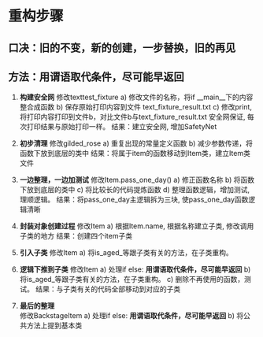 # 重构步骤
## 口决：旧的不变，新的创建，一步替换，旧的再见
## 方法：用谓语取代条件，尽可能早返回

1. **构建安全网**
    修改texttest_fixture
    a) 修改文件的名称，将if __main__下的内容整合成函数
    b) 保存原始打印内容到文件 text_fixture_result.txt
    c) 修改print,将打印内容打印到文件b，对比文件b与text_fixture_result.txt
    安全网保证, 每次打印结果与原始打印一样。
    结果：建立安全网, 增加SafetyNet

2. **初步清理** 
    修改gilded_rose
    a) 重复出现的常量定义函数
    b) 减少参数传递，将函数下放到底层的类中
    结果：将属于item的函数移动到Item类，建立Item类文件

3. **一边整理，一边加测试**
    修改Item.pass_one_day()
    a) 修正函数名称
    b) 将函数下放到底层的类中
    c) 将比较长的代码提炼函数
    d) 整理函数逻辑，增加测试, 理顺逻辑。
    结果：将pass_one_day主逻辑拆为三块, 使pass_one_day函数逻辑清晰

4. **封装对象创建过程**
    修改Item
    a) 根据Item.name, 根据名称建立子类, 修改调用子类的地方
    结果：创建四个item子类

5. **引入子类**
    修改Item
    a) 将is_aged_等跟子类有关的方法，在子类重构。

6. **逻辑下推到子类**
    修改Item
    a) 处理if else: **用谓语取代条件，尽可能早返回**
    b) 将is_aged_等跟子类有关的方法，在子类重构。
    c) 删除不再使用的函数，测试。
    结果：与子类有关的代码全部移动到对应的子类

7. **最后的整理**     
    修改BackstageItem
    a) 处理if else: **用谓语取代条件，尽可能早返回**
    b) 将公共方法上提到基本类